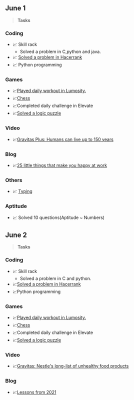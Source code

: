 ## June 1 ##
> **Tasks**
### Coding ###
- 📈 Skill rack
     - Solved a problem in C,python and java.
- 📈 [Solved a problem in Hacerrank](https://www.hackerrank.com/challenges/finding-the-percentage/problem?isFullScreen=true)
- 📈 Python programming
### Games ###
- 📈[Played daily workout in Lumosity.](https://www.lumosity.com/app/v4/dashboard)
- 📈[Chess](chess.com) 
- 📈Completed daily challenge in Elevate
- 📈[Solved a logic puzzle](puzzle.baron.com)
### Video ###
- 📈[Gravitas Plus: Humans can live up to 150 years](https://www.youtube.com/watch?v=0m3fcfLfDsM)
### Blog ###
- 📈[25 little things that make you happy at work](https://gethppy.com/workplace-happiness/25-little-things-that-make-you-happy-at-work)
### Others ###
- 📈 [Typing](keybr.com) 
### Aptitude ###
- 📈 Solved 10 questions(Aptitude ~ Numbers)

## June 2 ##
> **Tasks**
### Coding ###
- 📈 Skill rack
     - Solved a problem in C and python.
- 📈[Solved a problem in Hacerrank](https://www.hackerrank.com/challenges/python-lists/problem?isFullScreen=true)
- 📈Python programming
### Games ###
- 📈[Played daily workout in Lumosity.](https://www.lumosity.com/app/v4/dashboard)
- 📈[Chess](chess.com) 
- 📈Completed daily challenge in Elevate
- 📈[Solved a logic puzzle](puzzle.baron.com)
### Video ###
- 📈[Gravitas: Nestle's long-list of unhealthy food products](https://www.youtube.com/watch?v=z-xsm3i8QJU)
### Blog ###
- 📈[Lessons from 2021](https://krishamehta.home.blog/2020/12/31/lessons-from-2020/)